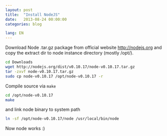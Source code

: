 ```yaml
---
layout: post
title:  "Install NodeJS"
date:   2013-08-24 00:00:00
categories: blog

lang: EN
---
```


Download Node .tar.gz package from official website <http://nodejs.org> and copy the extract dir to node instance directory (mostly /opt/).

``` bash
cd Downloads
wget http://nodejs.org/dist/v0.10.17/node-v0.10.17.tar.gz
tar -zxvf node-v0.10.17.tar.gz
sudo cp node-v0.10.17 /opt/node-v0.10.17 -r
```

Compile source via `make`

``` bash
cd /opt/node-v0.10.17
make
```

and link node binary to system path

``` bash
ln -sf /opt/node-v0.10.17/node /usr/local/bin/node
```

Now node works :)
